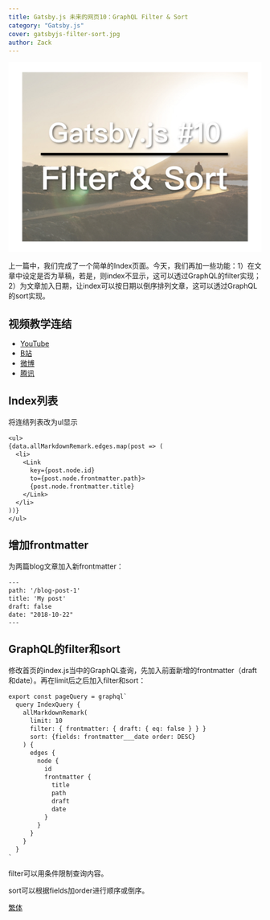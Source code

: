 ```yaml
---
title: Gatsby.js 未来的网页10：GraphQL Filter & Sort
category: "Gatsby.js"
cover: gatsbyjs-filter-sort.jpg
author: Zack
---
```


![Gatsby.js index](gatsbyjs-filter-sort.jpg)

上一篇中，我们完成了一个简单的Index页面。今天，我们再加一些功能：1）在文章中设定是否为草稿，若是，则index不显示，这可以透过GraphQL的filter实现；2）为文章加入日期，让index可以按日期以倒序排列文章，这可以透过GraphQL的sort实现。


## 视频教学连结
* [YouTube](https://youtu.be/lePIzInlRcY)
* [B站](https://www.bilibili.com/video/av34549088/)
* [微博](https://weibo.com/1736214117/GFwag6N9u)
* [腾讯](http://v.qq.com/x/page/g07641g1y5l.html)

## Index列表
将连结列表改为ul显示
```
<ul>
{data.allMarkdownRemark.edges.map(post => (
  <li>
    <Link
      key={post.node.id} 
      to={post.node.frontmatter.path}>
      {post.node.frontmatter.title}
    </Link>
  </li>
))}
</ul>
```

## 增加frontmatter
为两篇blog文章加入新frontmatter：
```
---
path: '/blog-post-1'
title: 'My post'
draft: false
date: "2018-10-22"
---
```

## GraphQL的filter和sort
修改首页的index.js当中的GraphQL查询，先加入前面新增的frontmatter（draft和date）。再在limit后之后加入filter和sort：
```
export const pageQuery = graphql`
  query IndexQuery {  
    allMarkdownRemark(
      limit: 10 
      filter: { frontmatter: { draft: { eq: false } } }
      sort: {fields: frontmatter___date order: DESC}
    ) {
      edges {
        node {
          id
          frontmatter {
            title
            path
            draft
            date
          }
        }
      }
    }
  }
`
```
filter可以用条件限制查询内容。

sort可以根据fields加order进行顺序或倒序。


[繁体](https://nodejust.com/gatsbyjs/)